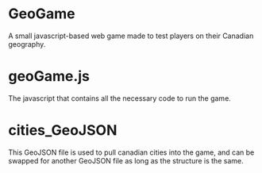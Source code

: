 # GeoGame
A small javascript-based web game made to test players on their Canadian geography.

# geoGame.js

The javascript that contains all the necessary code to run the game.

# cities_GeoJSON

This GeoJSON file is used to pull canadian cities into the game, and can be swapped for another GeoJSON file as long as the structure is the same.
